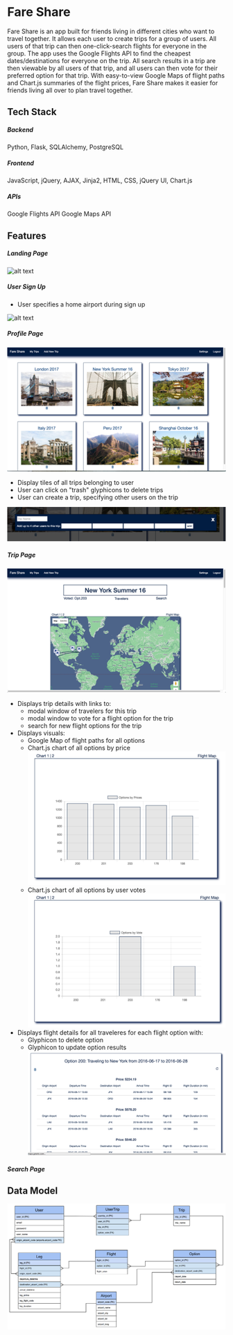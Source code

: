 # Fare Share

Fare Share is an app built for friends living in different cities who want to travel together. It allows each user to create trips for a group of users. All users of that trip can then one-click-search flights for everyone in the group. The app uses the Google Flights API to find the cheapest dates/destinations for everyone on the trip. All search results in a trip are then viewable by all users of that trip, and all users can then vote for their preferred option for that trip. With easy-to-view Google Maps of flight paths and Chart.js summaries of the flight prices, Fare Share makes it easier for friends living all over to plan travel together.

## Tech Stack

##### Backend

Python, Flask, SQLAlchemy, PostgreSQL

##### Frontend

JavaScript, jQuery, AJAX, Jinja2, HTML, CSS, jQuery UI, Chart.js

##### APIs

Google Flights API
Google Maps API

## Features

##### Landing Page

![alt text](https://github.com/minyisme/fare-share/blob/master/static/images/landing_page.png)

##### User Sign Up

- User specifies a home airport during sign up

![alt text](https://github.com/minyisme/fare-share/blob/master/static/images/sign_up.png)

##### Profile Page

![alt text](https://github.com/minyisme/fare-share/blob/master/static/images/profile.png)

- Display tiles of all trips belonging to user
- User can click on "trash" glyphicons to delete trips
- User can create a trip, specifying other users on the trip

![alt text](https://github.com/minyisme/fare-share/blob/master/static/images/add_trip.png)

##### Trip Page

![alt text](https://github.com/minyisme/fare-share/blob/master/static/images/trip.png)

- Displays trip details with links to:
    - modal window of travelers for this trip
    - modal window to vote for a flight option for the trip
    - search for new flight options for the trip
- Displays visuals:
    - Google Map of flight paths for all options
    - Chart.js chart of all options by price
![alt text](https://github.com/minyisme/fare-share/blob/master/static/images/options_prices.png)
    - Chart.js chart of all options by user votes
![alt text](https://github.com/minyisme/fare-share/blob/master/static/images/options_votes.png)
- Displays flight details for all traveleres for each flight option with:
    - Glyphicon to delete option
    - Glyphicon to update option results
![alt text](https://github.com/minyisme/fare-share/blob/master/static/images/option_details.png)

##### Search Page

## Data Model

![alt text](https://github.com/minyisme/fare-share/blob/master/static/images/data_model.png)


<!-- [![Coverage Status](https://coveralls.io/repos/github/minyisme/totally-named-project-yo/badge.svg?branch=master)](https://coveralls.io/github/minyisme/totally-named-project-yo?branch=master) -->
